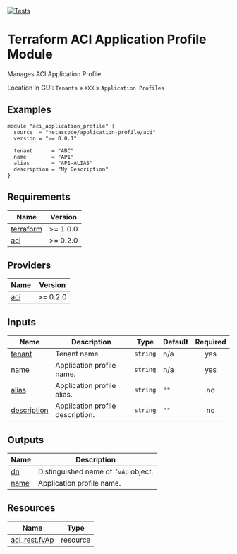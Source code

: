 <!-- BEGIN_TF_DOCS -->
[![Tests](https://github.com/netascode/terraform-aci-application-profile/actions/workflows/test.yml/badge.svg)](https://github.com/netascode/terraform-aci-application-profile/actions/workflows/test.yml)

# Terraform ACI Application Profile Module

Manages ACI Application Profile

Location in GUI:
`Tenants` » `XXX` » `Application Profiles`

## Examples

```hcl
module "aci_application_profile" {
  source  = "netascode/application-profile/aci"
  version = ">= 0.0.1"

  tenant      = "ABC"
  name        = "AP1"
  alias       = "AP1-ALIAS"
  description = "My Description"
}

```

## Requirements

| Name | Version |
|------|---------|
| <a name="requirement_terraform"></a> [terraform](#requirement\_terraform) | >= 1.0.0 |
| <a name="requirement_aci"></a> [aci](#requirement\_aci) | >= 0.2.0 |

## Providers

| Name | Version |
|------|---------|
| <a name="provider_aci"></a> [aci](#provider\_aci) | >= 0.2.0 |

## Inputs

| Name | Description | Type | Default | Required |
|------|-------------|------|---------|:--------:|
| <a name="input_tenant"></a> [tenant](#input\_tenant) | Tenant name. | `string` | n/a | yes |
| <a name="input_name"></a> [name](#input\_name) | Application profile name. | `string` | n/a | yes |
| <a name="input_alias"></a> [alias](#input\_alias) | Application profile alias. | `string` | `""` | no |
| <a name="input_description"></a> [description](#input\_description) | Application profile description. | `string` | `""` | no |

## Outputs

| Name | Description |
|------|-------------|
| <a name="output_dn"></a> [dn](#output\_dn) | Distinguished name of `fvAp` object. |
| <a name="output_name"></a> [name](#output\_name) | Application profile name. |

## Resources

| Name | Type |
|------|------|
| [aci_rest.fvAp](https://registry.terraform.io/providers/netascode/aci/latest/docs/resources/rest) | resource |
<!-- END_TF_DOCS -->
